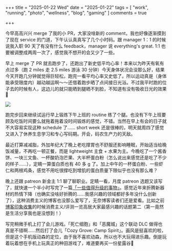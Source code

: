 +++
title = "2025-01-22 Wed"
date = "2025-01-22"
tags = [
    "work",
    "running",
    "photo",
    "wellness",
    "blog",
    "gaming"
]
comments = true

+++

今早高高兴兴 merge 了我的小 PR，大家没啥新的 comment，我也好像逐渐摸到了现在 service 的门道，下午认认真真写了几个小时码。跟 manager 1：1 的时候说我入职 90 天了有没有什么 feedback，manager 说 everything's great. 1:1 也要被调整成两周一次了，感觉我不想开的会又少了一些。

早上 merge 了 PR 就去跑步了，还跑出了新史低平均心率！本来以为昨天有氧有点过多（跑 2 miles 走 2.5 miles 游泳 30 分钟）今天身体状况会没那么好，结果今天开跑几分钟就觉得巨轻松，跑完一看平均心率又史低了。所以运动真是（身体能承受限度内）越动越运啊～～还借着跑步晒了点间接日光浴。不过我平时跑的位子去的时候有人，这边儿的就只能晒到腿晒不到脸，不知道有没有吸收日光的效果 🤣

![](https://media.douchi.space/douchi/media_attachments/files/113/873/492/697/913/549/original/3b95a3d2e3fa94af.png)

跑完步回来继续试运行早上锻炼下午上班的 routine 练了个腿。也没有下午上班要顾及吃饭时间要么就拖着拖着没时间锻炼的感觉，不错。当然在早上有会的日子就不大容易实现这种 schedule 了…… short week 还是很棒的，明天就周四了感觉又进入了休养生息学习和专心写码期。开会，码农生产力的天敌。

最近打算减减脂，外加年纪大了晚上老吃撑胃也不舒服还影响睡眠，开始适当给晚饭减量，不再吃一顿正餐，而是 lightweight 主食 + 水果为主。今晚吃了一个酱香饼、一块三文鱼、一杯酸奶泡芒果、大半杯蛋白粉（怎么说出来感觉还是吃了不少的样子……），定睛一算蛋白质也有 40 多 g 了。加上中午的一杯蛋白粉、一些虾仁和两根鸡条，感觉不用吃很撑吃到增肌的蛋白质量下限似乎也没有那么难？

晚上还跟 patreon 新金主 1:1 聊了聊职业。定睛一看，月度 patreon 选题又该写了，就快速一个半小时写完了一篇[「一些值得升级的事物」](https://blog.douchi.space/gears-worth-upgrading/?utm_source=daily)。感觉近年来折腾新器材的热情下降（也确实没啥好折腾的……我感兴趣的领域都好多年没什么创新了），这种消费主义的博客也没那么爱写了，无奈博客读者们还是爱看。比如之前[博客印象收集](https://blog.douchi.space/blog-impression-survey/?utm_source=daily)的时候消费主义/评测一览高居大家最感兴趣的话题第二（第一竟然是生活分享我也是没想到！）

写完稍微手机上打了会儿游戏。「死亡细胞」和「恶魔城」这个联动 DLC 做得也真是不错啊……然后打了会儿「Cozy Grove: Camp Spirit」。画风是挺喜欢的啦，但是这个手机版动森的定位，由于我不喜欢动森，所以也不大玩得进乐趣。倒是玩着玩着想在手机上玩真正的种田游戏了，难道要再买一份星露谷🤣